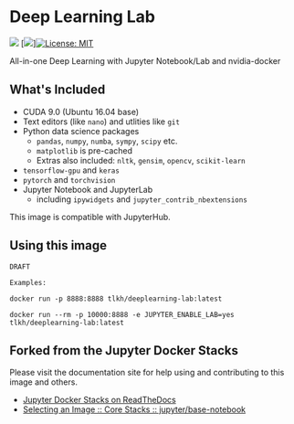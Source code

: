 # Deep Learning Lab

[![](https://images.microbadger.com/badges/image/tlkh/deeplearning-lab.svg)](https://microbadger.com/images/tlkh/deeplearning-lab "Get your own image badge on microbadger.com") [![](https://img.shields.io/github/issues/tlkh/deeplearning-lab.svg)][![License: MIT](https://img.shields.io/badge/License-MIT-yellow.svg)](https://opensource.org/licenses/MIT)

All-in-one Deep Learning with Jupyter Notebook/Lab and nvidia-docker

## What's Included

* CUDA 9.0 (Ubuntu 16.04 base)
* Text editors (like `nano`) and utlities like `git`
* Python data science packages
  * `pandas`, `numpy`, `numba`, `sympy`, `scipy` etc.
  * `matplotlib` is pre-cached
  * Extras also included: `nltk`, `gensim`, `opencv`, `scikit-learn`
* `tensorflow-gpu` and `keras`
* `pytorch` and `torchvision`
* Jupyter Notebook and JupyterLab
  * including `ipywidgets` and `jupyter_contrib_nbextensions`

This image is compatible with JupyterHub.

## Using this image

```
DRAFT

Examples:

docker run -p 8888:8888 tlkh/deeplearning-lab:latest

docker run --rm -p 10000:8888 -e JUPYTER_ENABLE_LAB=yes tlkh/deeplearning-lab:latest
```

## Forked from the Jupyter Docker Stacks

Please visit the documentation site for help using and contributing to this image and others.

* [Jupyter Docker Stacks on ReadTheDocs](http://jupyter-docker-stacks.readthedocs.io/en/latest/index.html)
* [Selecting an Image :: Core Stacks :: jupyter/base-notebook](http://jupyter-docker-stacks.readthedocs.io/en/latest/using/selecting.html#jupyter-base-notebook)
